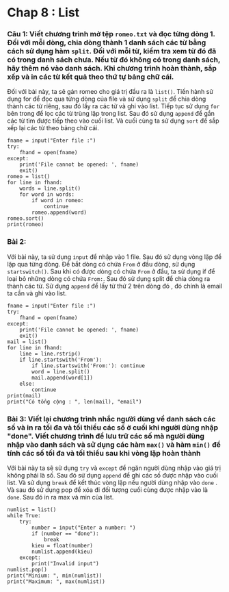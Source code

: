 # Chap 8 : List 

### Câu 1: Viết chương trình mở tệp `romeo.txt` và đọc từng dòng 1. Đối với mỗi dòng, chia dòng thành 1 danh sách các từ bằng cách sử dụng hàm `split`. Đối với mỗi từ, kiểm tra xem từ đó đã có trong danh sách chưa. Nếu từ đó không có trong danh sách, hãy thêm nó vào danh sách. Khi chương trình hoàn thành, sắp xếp và in các từ kết quả theo thứ tự bảng chữ cái. 

Đối với bài này, ta sẽ gán romeo cho giá trị đầu ra là `list()`. Tiến hành sử dụng for để đọc qua từng dòng của file và sử dụng `split` để chia dòng thành các từ riêng, sau đó lấy ra các từ và ghi vào list. Tiếp tục sử dụng `for` bên trong để lọc các từ trùng lặp trong list. Sau đó sử dụng `append` để gắn các từ tìm được tiếp theo vào cuối list. Và cuối cùng ta sử dụng `sort` để sắp xếp lại các từ theo bảng chữ cái. 

```
fname = input("Enter file :")
try: 
    fhand = open(fname)
except: 
    print('File cannot be opened: ', fname)
    exit()
romeo = list()
for line in fhand: 
    words = line.split()
    for word in words: 
        if word in romeo: 
            continue
        romeo.append(word)
romeo.sort()
print(romeo)
```

### Bài 2: 

Với bài này, ta sử dụng `input` để nhập vào 1 file. Sau đó sử dụng vòng lặp để lặp qua từng dòng. Để bắt dòng có chứa `From` ở đầu dòng, sử dụng `startswitch()`. Sau khi có được dòng có chứa `From` ở đầu, ta sử dụng if để loại bỏ những dòng có chứa `From:`. Sau đó sử dụng split để chia dòng ra thành các từ. Sử dụng `append` để lấy từ thứ 2 trên dòng đó , đó chính là email ta cần và ghi vào list. 

```
fname = input("Enter file :")
try: 
    fhand = open(fname)
except: 
    print('File cannot be opened: ', fname)
    exit()
mail = list()
for line in fhand:
    line = line.rstrip()
    if line.startswith('From'):
        if line.startswith('From:'): continue
        word = line.split() 
        mail.append(word[1])
    else: 
        continue
print(mail)
print("Có tổng cộng : ", len(mail), "email")
```

### Bài 3: Viết lại chương trình nhắc người dùng về danh sách các số và in ra tối đa và tối thiểu các số ở cuối khi người dùng nhập "done". Viết chương trình để lưu trữ các số mà người dùng nhập vào danh sách và sử dụng các hàm `max()` và hàm `min()` để tính các số tối đa và tối thiểu sau khi vòng lặp hoàn thành

Với bài này ta sẽ sử dụng `try` và `except` để ngăn người dùng nhập vào giá trị không phải là số. Sau đó sử dụng `append` để ghi các số được nhập vào cuối list. Và sử dụng `break` để kết thúc vòng lặp nếu người dùng nhập vào `done` . Và sau đó sử dụng pop để xóa đi đối tượng cuối cùng được nhập vào là `done`. Sau đó in ra max và min của list. 

```
numlist = list()
while True: 
    try:
        number = input("Enter a number: ")
        if (number == "done"): 
            break
        kieu = float(number)
        numlist.append(kieu)
    except:
        print("Invalid input")
numlist.pop()
print("Minium: ", min(numlist))
print("Maximum: ", max(numlist))
```